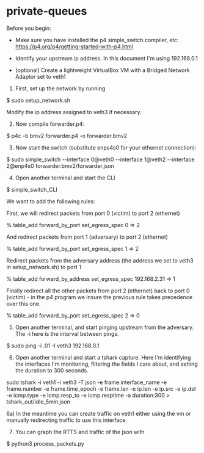 # private-queues

Before you begin:

- Make sure you have installed the p4 simple_switch compiler, etc: https://p4.org/p4/getting-started-with-p4.html

- Identify your upstream ip address. In this document I'm using 192.168.0.1

- (optional) Create a lightweight VirtualBox VM with a Bridged Network Adaptor set to veth1

1) First, set up the network by running 

$ sudo setup_network.sh

Modify the ip address assigned to veth3 if necessary.

2) Now compile forwarder.p4:

$ p4c -b bmv2 forwarder.p4 -o forwarder.bmv2 

3) Now start the switch (substitute enps4s0 for your ethernet connection):

$ sudo simple_switch --interface 0@veth0 --interface 1@veth2 --interface 2@enp4s0 forwarder.bmv2/forwarder.json 

4) Open another terminal and start the CLI

$ simple_switch_CLI

We want to add the following rules:

First, we will redirect packets from port 0 (victim) to port 2 (ethernet)

% table_add forward_by_port set_egress_spec 0 => 2

And redirect packets from port 1 (adversary) to port 2 (ethernet)

% table_add forward_by_port set_egress_spec 1 => 2

Redirect packets from the adversary address (the address we set to veth3 in setup_network.sh) to port 1

% table_add forward_by_address set_egress_spec 192.168.2.31 => 1

Finally redirect all the other packets from port 2 (ethernet) back to port 0 (victim) - in the p4 program we insure the previous rule takes precedence over this one.

% table_add forward_by_port set_egress_spec 2 => 0

5) Open another terminal, and start pinging upstream from the adversary. The -i here is the interval between pings.

$ sudo ping -i .01 -I veth3 192.168.0.1

6) Open another terminal and start a tshark capture. Here I'm identifying the interfaces I'm monitoring, filtering the fields I care about, and setting the duration to 300 seconds.

sudo tshark -i veth1 -i veth3 -T json -e frame.interface_name -e frame.number -e frame.time_epoch -e frame.len -e ip.len -e ip.src -e ip.dst -e icmp.type -e icmp.resp_to -e icmp.resptime -a duration:300 > tshark_out/idle_5min.json

6a) In the meantime you can create traffic on veth1 either using the vm or manually redirecting traffic to use this interface.

7) You can graph the RTTS and traffic of the json with 

$ python3 process_packets.py <filename>
